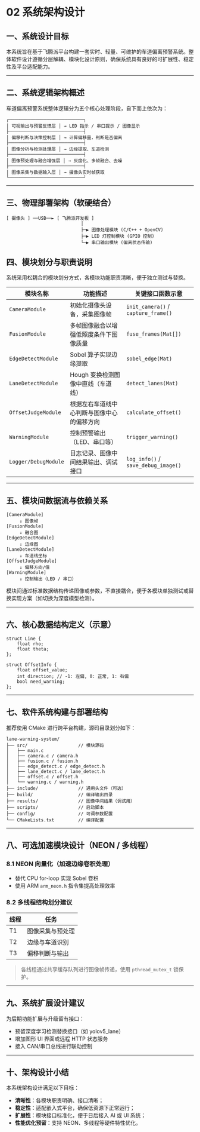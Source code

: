 # 02 系统架构设计

## 一、系统设计目标

本系统旨在基于飞腾派平台构建一套实时、轻量、可维护的车道偏离预警系统。整体软件设计遵循分层解耦、模块化设计原则，确保系统具有良好的可扩展性、稳定性及平台适配能力。

---

## 二、系统逻辑架构概述

车道偏离预警系统整体逻辑分为五个核心处理阶段，自下而上依次为：

```
┌────────────────────────────┐
│ 可视输出与预警反馈层 │ → LED 指示 / 串口提示 / 图像显示
├────────────────────────────┤
│ 偏移判断与决策控制层 │ → 计算偏移量，判断是否偏离
├────────────────────────────┤
│ 图像分析与检测处理层 │ → 边缘提取、车道检测
├────────────────────────────┤
│ 图像预处理与融合增强层 │ → 灰度化、多帧融合、去噪
├────────────────────────────┤
│ 图像采集与数据输入层 │ → 摄像头实时帧获取
└────────────────────────────┘
```

---

## 三、物理部署架构（软硬结合）

```text
[ 摄像头 ] ──USB──► [ 飞腾派开发板 ]
                            │
                            ├─▶ 图像处理模块 (C/C++ + OpenCV)
                            ├─▶ LED 灯控制模块 (GPIO 控制)
                            └─▶ 串口输出模块 (偏离状态传输)
```

## 四、模块划分与职责说明

系统采用松耦合的模块划分方式，各模块功能职责清晰，便于独立测试与替换。

| 模块名称             | 功能描述                                   | 关键接口函数示意                    |
| -------------------- | ------------------------------------------ | ----------------------------------- |
| `CameraModule`       | 初始化摄像头设备，采集图像帧               | `init_camera()` / `capture_frame()` |
| `FusionModule`       | 多帧图像融合以增强低照度条件下图像质量     | `fuse_frames(Mat[])`                |
| `EdgeDetectModule`   | Sobel 算子实现边缘提取                     | `sobel_edge(Mat)`                   |
| `LaneDetectModule`   | Hough 变换检测图像中直线（车道线）         | `detect_lanes(Mat)`                 |
| `OffsetJudgeModule`  | 根据左右车道线中心判断与图像中心的偏移方向 | `calculate_offset()`                |
| `WarningModule`      | 控制预警输出（LED、串口等）                | `trigger_warning()`                 |
| `Logger/DebugModule` | 日志记录、图像中间结果输出、调试接口       | `log_info()` / `save_debug_image()` |



------

## 五、模块间数据流与依赖关系

```
[CameraModule] 
     ↓ 图像帧
[FusionModule] 
     ↓ 融合图
[EdgeDetectModule] 
     ↓ 边缘图
[LaneDetectModule] 
     ↓ 车道线坐标
[OffsetJudgeModule] 
     ↓ 偏移方向/值
[WarningModule] 
     ↓ 控制输出（LED / 串口）
```

模块间通过标准数据结构传递图像或参数，不直接耦合，便于各模块单独测试或替换实现方案（如切换为深度模型检测）。

------

## 六、核心数据结构定义（示意）

```
struct Line {
    float rho;
    float theta;
};

struct OffsetInfo {
    float offset_value;
    int direction; // -1: 左偏, 0: 正常, 1: 右偏
    bool need_warning;
};
```

------

## 七、软件系统构建与部署结构

推荐使用 CMake 进行跨平台构建，源码目录划分如下：

```
lane-warning-system/
├── src/                   // 模块源码
│   ├── main.c
│   ├── camera.c / camera.h
│   ├── fusion.c / fusion.h
│   ├── edge_detect.c / edge_detect.h
│   ├── lane_detect.c / lane_detect.h
│   ├── offset.c / offset.h
│   └── warning.c / warning.h
├── include/               // 通用头文件（可选）
├── build/                 // 编译输出目录
├── results/               // 图像中间结果（调试用）
├── scripts/               // 启动脚本
├── config/                // 可调参数配置
└── CMakeLists.txt         // 编译配置
```

------

## 八、可选加速模块设计（NEON / 多线程）

### 8.1 NEON 向量化（加速边缘卷积处理）

- 替代 CPU for-loop 实现 Sobel 卷积
- 使用 ARM `arm_neon.h` 指令集提高处理效率

### 8.2 多线程结构划分建议

| 线程 | 任务             |
| ---- | ---------------- |
| T1   | 图像采集与预处理 |
| T2   | 边缘与车道识别   |
| T3   | 偏移判断与输出   |



> 各线程通过共享缓存队列进行图像帧传递，使用 `pthread_mutex_t` 锁保护。

------

## 九、系统扩展设计建议

为后期功能扩展与升级留有接口：

- 预留深度学习检测替换接口（如 yolov5_lane）
- 增加图形 UI 界面或远程 HTTP 状态服务
- 接入 CAN/串口总线进行联动控制

------

## 十、架构设计小结

本系统架构设计满足以下目标：

- **清晰性**：各模块职责明确、接口清晰；
- **稳定性**：适配嵌入式平台，确保低资源下正常运行；
- **扩展性**：模块接口标准化，便于日后接入 AI 或 UI 系统；
- **性能优化预留**：支持 NEON、多线程等硬件特性优化。